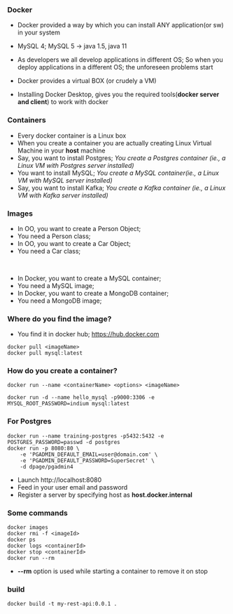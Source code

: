 ### Docker

* Docker provided a way by which you can install ANY application(or sw) in your system
* MySQL 4; MySQL 5 -> java 1.5, java 11
* As developers we all develop applications in different OS; So when you deploy applications in a different OS; the unforeseen problems start

* Docker provides a virtual BOX (or crudely a VM)

* Installing Docker Desktop, gives you the required tools(**docker server and client**) to work with docker

### Containers

* Every docker container is a Linux box
* When you create a container you are actually creating  Linux Virtual Machine in your **host** machine
* Say, you want to install Postgres; *You create a Postgres container (ie., a Linux VM with Postgres server installed)*
* You want to install MySQL; *You create a MySQL container(ie., a Linux VM with MySQL server installed)*
* Say, you want to install Kafka; *You create a Kafka container (ie., a Linux VM with Kafka server installed)*

### Images

* In OO, you want to create a Person Object;
* You need a Person class;
* In OO, you want to create a Car Object;
* You need a Car class;
<br/>

* In Docker, you want to create a MySQL container;
* You need a MySQL image;
* In Docker, you want to create a MongoDB container;
* You need a MongoDB image;

### Where do you find the image?


* You find it in docker hub; https://hub.docker.com

```
docker pull <imageName>
docker pull mysql:latest
```

### How do you create a container?

```
docker run --name <containerName> <options> <imageName>
```

```
docker run -d --name hello_mysql -p9000:3306 -e MYSQL_ROOT_PASSWORD=indium mysql:latest
```


### For Postgres

```
docker run --name training-postgres -p5432:5432 -e POSTGRES_PASSWORD=passwd -d postgres
docker run -p 8080:80 \   
    -e 'PGADMIN_DEFAULT_EMAIL=user@domain.com' \
    -e 'PGADMIN_DEFAULT_PASSWORD=SuperSecret' \
    -d dpage/pgadmin4

```

* Launch http://localhost:8080
* Feed in your user email and password
* Register a server by specifying host as **host.docker.internal**



### Some commands

```
docker images
docker rmi -f <imageId>
docker ps
docker logs <containerId>
docker stop <containerId>	
docker run --rm 	
```

* **--rm** option is used while starting a container to remove it on stop

### build

```
docker build -t my-rest-api:0.0.1 .
```
























